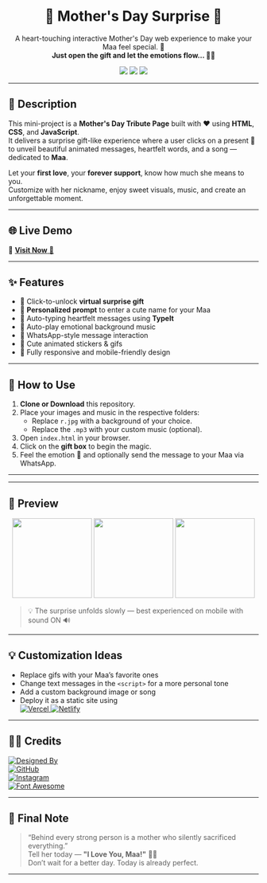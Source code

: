 <h1 align="center">💖 Mother's Day Surprise 💖</h1>

<p align="center">
  A heart-touching interactive Mother's Day web experience to make your Maa feel special. 🌸<br>
  <strong>Just open the gift and let the emotions flow... 🎁💝</strong>
</p>

<p align="center">
  <img src="https://img.shields.io/badge/Made%20With-HTML%2C%20CSS%2C%20JS-ff69b4?style=for-the-badge&logo=html5" />
  <img src="https://img.shields.io/badge/Purpose-Mother's%20Day-d36dc2?style=for-the-badge" />
  <img src="https://img.shields.io/badge/Special%20Feature-SweetAlert%2C%20TypeIt-purple?style=for-the-badge" />
</p>

---

## 🌺 Description

This mini-project is a **Mother's Day Tribute Page** built with ❤️ using **HTML**, **CSS**, and **JavaScript**.  
It delivers a surprise gift-like experience where a user clicks on a present 🎁 to unveil beautiful animated messages, heartfelt words, and a song — dedicated to **Maa**.

Let your **first love**, your **forever support**, know how much she means to you.  
Customize with her nickname, enjoy sweet visuals, music, and create an unforgettable moment.

---

## 🌐 Live Demo

🔗 <a href="https://motherdayv1.netlify.app/" target="_blank">**Visit Now** 🚀</a>

---

## ✨ Features

- 🎁 Click-to-unlock **virtual surprise gift**
- 🧠 **Personalized prompt** to enter a cute name for your Maa
- 📜 Auto-typing heartfelt messages using **TypeIt**
- 🎵 Auto-play emotional background music
- 💌 WhatsApp-style message interaction
- 🥺 Cute animated stickers & gifs
- 🎉 Fully responsive and mobile-friendly design

---

## 🎯 How to Use

1. **Clone or Download** this repository.
2. Place your images and music in the respective folders:
   - Replace `r.jpg` with a background of your choice.
   - Replace the `.mp3` with your custom music (optional).
3. Open `index.html` in your browser.
4. Click on the **gift box** to begin the magic.
5. Feel the emotion 💝 and optionally send the message to your Maa via WhatsApp.

---

---

## 📸 Preview

<p align="center">
  <img src="https://media.tenor.com/g74ZY1LJobkAAAAi/baby-son.gif" width="160"/>
  <img src="https://feeldreams.github.io/pandacoklat.gif" width="160"/>
  <img src="https://feeldreams.github.io/emawh.gif" width="160"/>
</p>

> 💡 The surprise unfolds slowly — best experienced on mobile with sound ON 🔊

---

## 💡 Customization Ideas

- Replace gifs with your Maa’s favorite ones  
- Change text messages in the `<script>` for a more personal tone  
- Add a custom background image or song  
- Deploy it as a static site using  
  <a href="https://vercel.com" target="_blank" rel="noopener noreferrer">
    <img alt="Vercel" src="https://img.shields.io/badge/Vercel-000000?style=for-the-badge&logo=vercel&logoColor=white" />
  </a>
  <a href="https://netlify.com" target="_blank" rel="noopener noreferrer">
    <img alt="Netlify" src="https://img.shields.io/badge/Netlify-00C7B7?style=for-the-badge&logo=netlify&logoColor=white" />
  </a>

---

## 🧑‍💻 Credits
 
<a href="https://diwanu.netlify.app" target="_blank">
  <img alt="Designed By" src="https://img.shields.io/badge/🎨%20Designed%20By-Diwanshu%20Yadav-blueviolet?style=for-the-badge" />
</a>
<div align="left"> 
  <a href="https://github.com/diwanshu-lab">
    <img alt="GitHub" src="https://img.shields.io/badge/GitHub-181717?style=for-the-badge&logo=github&logoColor=white"/>
  </a>
  <br>
  <a href="https://www.instagram.com/connect_with_diwan">
    <img alt="Instagram" src="https://img.shields.io/badge/Instagram-E4405F?style=for-the-badge&logo=instagram&logoColor=white"/>
  </a>
  <br>
  <a href="https://fontawesome.com">
    <img alt="Font Awesome" src="https://img.shields.io/badge/Font%20Awesome-339AF0?style=for-the-badge&logo=fontawesome&logoColor=white"/>
  </a>
</div>

---

## 🫶 Final Note

> “Behind every strong person is a mother who silently sacrificed everything.”  
> Tell her today — **"I Love You, Maa!"** 🌷💗  
> Don’t wait for a better day. Today is already perfect.

---

